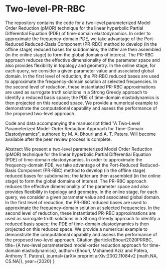 # Two-level-PR-RBC
The repository contains the code for a two-level parameterized Model Order Reduction (pMOR) technique for the linear hyperbolic Partial Differential Equation (PDE) of time-domain elastodynamics. In order to approximate the frequency-domain PDE, we take advantage of the Port-Reduced Reduced-Basis Component (PR-RBC) method to develop (in the offline stage) reduced bases for subdomains; the latter are then assembled (in the online stage) to form the global domains of interest. The PR-RBC approach reduces the effective dimensionality of the parameter space and also provides flexibility in topology and geometry. In the online stage, for each query, we consider a given parameter value and associated global domain. In the first level of reduction, the PR-RBC reduced bases are used to approximate the frequency-domain solution at selected frequencies. In the second level of reduction, these instantiated PR-RBC approximations are used as surrogate truth solutions in a Strong Greedy approach to identify a reduced basis space; the PDE of time-domain elastodynamics is then projected on this reduced space. We provide a numerical example to demonstrate the computational capability and assess the performance of the proposed two-level approach.

Code and data accompanying the manuscript titled "A Two-Level Parameterized Model-Order Reduction Approach for Time-Domain Elastodynamics", authored by M. A. Bhouri and A. T. Patera. Will become available after the peer review process is complete.

Abstract
We present a two-level parameterized Model Order Reduction (pMOR) technique for the linear hyperbolic Partial Differential Equation (PDE) of time-domain elastodynamics. In order to approximate the frequency-domain PDE, we take advantage of the Port-Reduced Reduced-Basis Component (PR-RBC) method to develop (in the offline stage) reduced bases for subdomains; the latter are then assembled (in the online stage) to form the global domains of interest. The PR-RBC approach reduces the effective dimensionality of the parameter space and also provides flexibility in topology and geometry. In the online stage, for each query, we consider a given parameter value and associated global domain. In the first level of reduction, the PR-RBC reduced bases are used to approximate the frequency-domain solution at selected frequencies. In the second level of reduction, these instantiated PR-RBC approximations are used as surrogate truth solutions in a Strong Greedy approach to identify a reduced basis space; the PDE of time-domain elastodynamics is then projected on this reduced space. We provide a numerical example to demonstrate the computational capability and assess the performance of the proposed two-level approach.
Citation
@article{Bhouri2020PRRBC,
  title={A two-level parameterized model-order reduction approach for time-domain elastodynamics},
  author={Bhouri, Mohamed Aziz and Patera, Anthony T. Patera},
  journal={arXiv preprint arXiv:2002.11084v2 [math.NA, CS.NA]},
  year={2020}
}
